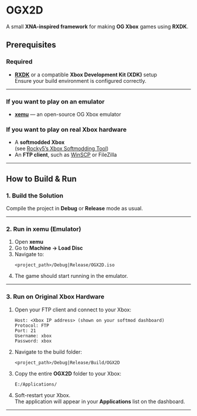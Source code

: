 # OGX2D

A small **XNA-inspired framework** for making **OG Xbox** games using **RXDK**.

## Prerequisites

### Required
- **[RXDK](https://github.com/XboxDev/nxdk)** or a compatible **Xbox Development Kit (XDK)** setup  
  Ensure your build environment is configured correctly.

---


### If you want to play on an emulator
- [**xemu**](https://xemu.app/) — an open-source OG Xbox emulator

### If you want to play on real Xbox hardware
- A **softmodded Xbox**  
  (see [Rocky5’s Xbox Softmodding Tool](https://www.youtube.com/watch?v=FqgQWe_r5I4))
- An **FTP client**, such as [WinSCP](https://winscp.net/) or FileZilla

---

## How to Build & Run

### 1. Build the Solution
Compile the project in **Debug** or **Release** mode as usual.

---

### 2. Run in xemu (Emulator)

1. Open **xemu**  
2. Go to **Machine → Load Disc**  
3. Navigate to:  
   ```
   <project_path>/Debug|Release/OGX2D.iso
   ```
4. The game should start running in the emulator.

---

### 3. Run on Original Xbox Hardware

1. Open your FTP client and connect to your Xbox:
   ```
   Host: <Xbox IP address> (shown on your softmod dashboard)
   Protocol: FTP
   Port: 21
   Username: xbox
   Password: xbox
   ```

2. Navigate to the build folder:
   ```
   <project_path>/Debug|Release/Build/OGX2D
   ```

3. Copy the entire **OGX2D** folder to your Xbox:
   ```
   E:/Applications/
   ```

4. Soft-restart your Xbox.  
   The application will appear in your **Applications** list on the dashboard.

---